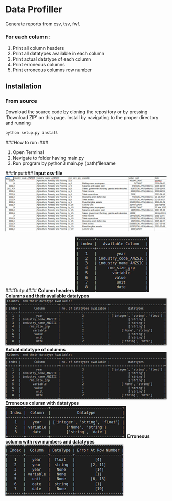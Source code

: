 # Data Profiller

Generate reports from csv, tsv, fwf.

### For each column :
1. Print all column headers
2. Print all datatypes available in each column
3. Print actual datatype of each column
4. Print erroneous columns 
5. Print erroneous columns row number



## Installation

### From source 

Download the source code by cloning the repository or by pressing 'Download ZIP' on this page. Install by navigating to the proper directory and running
~~~
python setup.py install
~~~


###How to run :###
1. Open Terminal
2. Nevigate to folder having main.py
3. Run program by python3 main.py (path)filename


###Input###
**Input csv file**
![](images/csv.jpg)

###Output###
**Column headers**
![](images/column_headers.jpg)
**Columns and their available datatypes**
![](images/column_datatypes.jpg)
**Actual datatype of columns**
![](images/column_datatypes.jpg)
**Erroneous column with datatypes**
![](images/err_column_datatypes.jpg)
**Erroneous column with row numbers and datatypes**
![](images/err_row_no.jpg)

